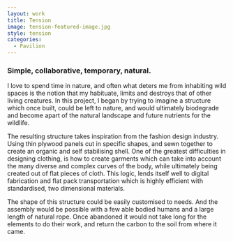 ```yaml
---
layout: work
title: Tension
image: tension-featured-image.jpg
style: tension
categories:
  - Pavilion
---
```


### Simple, collaborative, temporary, natural.

I love to spend time in nature, and often what deters me from inhabiting wild spaces is the notion that my habituate, limits and destroys that of other living creatures. In this project, I began by trying to imagine a structure which once built, could be left to nature, and would ultimately biodegrade and become apart of the natural landscape and future nutrients for the wildlife.

The resulting structure takes inspiration from the fashion design industry. Using thin plywood panels cut in specific shapes, and sewn together to create an organic and self stabilising shell. One of the greatest difficulties in designing clothing, is how to create garments which can take into account the many diverse and complex curves of the body, while ultimately being created out of flat pieces of cloth. This logic, lends itself well to digital fabrication and flat pack transportation which is highly efficient with standardised, two dimensional materials.

The shape of this structure could be easily customised to needs. And the assembly would be possible with a few able bodied humans and a large length of natural rope. Once abandoned it would not take long for the elements to do their work, and return the carbon to the soil from where it came.

